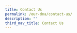 ```yaml
---
title: Contact Us
permalink: /our-dna/contact-us/
description: ""
third_nav_title: Contact Us
---
```

